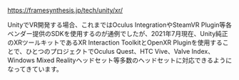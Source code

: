 https://framesynthesis.jp/tech/unity/xr/

UnityでVR開発する場合、これまではOculus IntegrationやSteamVR Plugin等各ベンダー提供のSDKを使用するのが通例でしたが、2021年7月現在、Unity純正のXRツールキットであるXR Interaction ToolkitとOpenXR Pluginを使用することで、ひとつのプロジェクトでOculus Quest、HTC Vive、Valve Index、Windows Mixed Realityヘッドセット等多数のヘッドセットに対応できるようになってきています。

